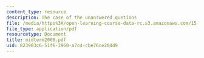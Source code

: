 ```yaml
---
content_type: resource
description: The case of the unanswered quetions
file: /media/https%3A/open-learning-course-data-rc.s3.amazonaws.com/15-414-financial-management-summer-2003/823903c651f63960a7c4cbe76ce204d9_midterm2000.pdf
file_type: application/pdf
resourcetype: Document
title: midterm2000.pdf
uid: 823903c6-51f6-3960-a7c4-cbe76ce204d9
---
```

